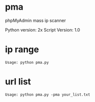# pma
phpMyAdmin mass ip scanner

Python version: 2x
Script Version: 1.0

# ip range
    Usage: python pma.py

# url list
    Usage: python pma.py -pma your_list.txt
